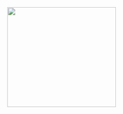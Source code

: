   <img src="https://media2.giphy.com/media/IJN8K3ogDXbh657ZBV/giphy.gif" align="center" width="250" height="230"> 
